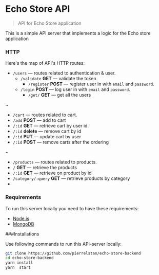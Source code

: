 # Echo Store API

> API for Echo Store application

This is a simple API server that implements a logic for the Echo store application

### HTTP

Here's the map of API's HTTP routes:


- `/users` — routes related to authentication & user.
  - `/validate` **GET** — validate the token
    - `/register` **POST** — register user in with `email` and `password`.
  - `/login` **POST** — log user in with `email` and `password`.
    - `/get/` **GET** — get all the users



~

  - `/cart` — routes related to cart.
  - `/add` **POST** — add  to cart
  - `/:id` **GET** — retrieve cart by user id.
  - `/:id` **delete** — remove  cart by id
   - `/:id` **PUT** — update  cart by user
  - `/:id` **POST** — remove carts after the ordering


~


  - `/products` — routes related to products.
  - `/` **GET** — retrieve the products
  - `/:id` **GET** — retrieve on product by id
  - `/category/:query` **GET** — retrieve products by category
  -
### Requirements

To run this server locally you need to have these requirements:

- [Node.js](https://nodejs.org)
- [MongoDB](https://www.mongodb.com/download-center#community)

###Installations

Use following commands to run this API-server locally:

```zsh
git clone https://github.com/pierrelstan/echo-store-backend
cd echo-store-backend
yarn install
yarn  start
```







